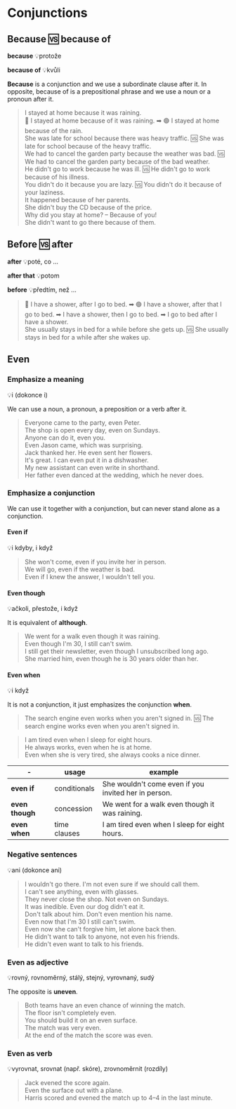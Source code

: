 # Conjunctions

## Because 🆚 because of

**because** 💡protože

**because of** 💡kvůli

**Because** is a conjunction and we use a subordinate clause after it. In opposite, because of is a prepositional phrase
and we use a noun or a pronoun after it.

> I stayed at home because it was raining. <br/>
> 🔴 I stayed at home because of it was raining. ➡ 🟢 I stayed at home because of the rain. <br/>
> She was late for school because there was heavy traffic. 🆚 She was late for school because of the heavy traffic. <br/>
> We had to cancel the garden party because the weather was bad. 🆚 We had to cancel the garden party because of the bad
> weather. <br/>
> He didn't go to work because he was ill. 🆚 He didn't go to work because of his illness. <br/>
> You didn't do it because you are lazy. 🆚 You didn't do it because of your laziness. <br/>
> It happened because of her parents. <br/>
> She didn't buy the CD because of the price. <br/>
> Why did you stay at home? – Because of you! <br/>
> She didn't want to go there because of them. <br/>

## Before 🆚 after

**after** 💡poté, co ...

**after that** 💡potom

**before** 💡předtím, než ...

> 🔴 I have a shower, after I go to bed. ➡ 🟢 I have a shower, after that I go to bed. ➡ I have a shower, then I go to
> bed. ➡ I go to bed after I have a shower. <br/>
> She usually stays in bed for a while before she gets up. 🆚 She usually stays in bed for a while after she wakes
> up. <br/>

## Even

### Emphasize a meaning

💡i (dokonce i)

We can use a noun, a pronoun, a preposition or a verb after it.

> Everyone came to the party, even Peter. <br/>
> The shop is open every day, even on Sundays. <br/>
> Anyone can do it, even you. <br/>
> Even Jason came, which was surprising. <br/>
> Jack thanked her. He even sent her flowers. <br/>
> It's great. I can even put it in a dishwasher. <br/>
> My new assistant can even write in shorthand. <br/>
> Her father even danced at the wedding, which he never does. <br/>

### Emphasize a conjunction

We can use it together with a conjunction, but can never stand alone as a conjunction.

#### Even if

💡i kdyby, i když

> She won't come, even if you invite her in person. <br/>
> We will go, even if the weather is bad. <br/>
> Even if I knew the answer, I wouldn't tell you. <br/>

#### Even though

💡ačkoli, přestože, i když

It is equivalent of **although**.

> We went for a walk even though it was raining. <br/>
> Even though I'm 30, I still can't swim. <br/>
> I still get their newsletter, even though I unsubscribed long ago. <br/>
> She married him, even though he is 30 years older than her. <br/>

#### Even when

💡i když

It is not a conjunction, it just emphasizes the conjunction **when**.

> The search engine even works when you aren't signed in. 🆚 The search engine works even when you aren't signed
> in. <br/>

> I am tired even when I sleep for eight hours. <br/>
> He always works, even when he is at home. <br/>
> Even when she is very tired, she always cooks a nice dinner. <br/>

| -               | usage        | example                                              | 
|-----------------|--------------|------------------------------------------------------|
| **even if**     | conditionals | She wouldn't come even if you invited her in person. |
| **even though** | concession   | We went for a walk even though it was raining.       |
| **even when**   | time clauses | I am tired even when I sleep for eight hours.        |

### Negative sentences

💡ani (dokonce ani)

> I wouldn't go there. I'm not even sure if we should call them. <br/>
> I can't see anything, even with glasses. <br/>
> They never close the shop. Not even on Sundays. <br/>
> It was inedible. Even our dog didn't eat it. <br/>
> Don't talk about him. Don't even mention his name. <br/>
> Even now that I'm 30 I still can't swim. <br/>
> Even now she can't forgive him, let alone back then. <br/>
> He didn't want to talk to anyone, not even his friends. <br/>
> He didn't even want to talk to his friends. <br/>

### Even as adjective

💡rovný, rovnoměrný, stálý, stejný, vyrovnaný, sudý

The opposite is **uneven**.

> Both teams have an even chance of winning the match. <br/>
> The floor isn't completely even. <br/>
> You should build it on an even surface. <br/>
> The match was very even. <br/>
> At the end of the match the score was even. <br/>

### Even as verb

💡vyrovnat, srovnat (např. skóre), zrovnoměrnit (rozdíly)

> Jack evened the score again. <br/>
> Even the surface out with a plane. <br/>
> Harris scored and evened the match up to 4–4 in the last minute. <br/>